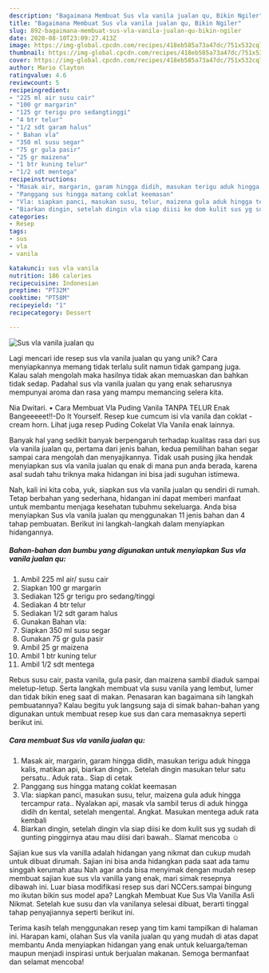 ```yaml
---
description: "Bagaimana Membuat Sus vla vanila jualan qu, Bikin Ngiler"
title: "Bagaimana Membuat Sus vla vanila jualan qu, Bikin Ngiler"
slug: 892-bagaimana-membuat-sus-vla-vanila-jualan-qu-bikin-ngiler
date: 2020-08-10T23:09:27.413Z
image: https://img-global.cpcdn.com/recipes/418eb585a73a47dc/751x532cq70/sus-vla-vanila-jualan-qu-foto-resep-utama.jpg
thumbnail: https://img-global.cpcdn.com/recipes/418eb585a73a47dc/751x532cq70/sus-vla-vanila-jualan-qu-foto-resep-utama.jpg
cover: https://img-global.cpcdn.com/recipes/418eb585a73a47dc/751x532cq70/sus-vla-vanila-jualan-qu-foto-resep-utama.jpg
author: Mario Clayton
ratingvalue: 4.6
reviewcount: 5
recipeingredient:
- "225 ml air susu cair"
- "100 gr margarin"
- "125 gr terigu pro sedangtinggi"
- "4 btr telur"
- "1/2 sdt garam halus"
- " Bahan vla"
- "350 ml susu segar"
- "75 gr gula pasir"
- "25 gr maizena"
- "1 btr kuning telur"
- "1/2 sdt mentega"
recipeinstructions:
- "Masak air, margarin, garam hingga didih, masukan terigu aduk hingga kalis, matikan api, biarkan dingin.. Setelah dingin masukan telur satu persatu.. Aduk rata.. Siap di cetak"
- "Panggang sus hingga matang coklat keemasan"
- "Vla: siapkan panci, masukan susu, telur, maizena gula aduk hingga tercampur rata.. Nyalakan api, masak vla sambil terus di aduk hingga didih dn kental, setelah mengental. Angkat. Masukan mentega aduk rata kembali"
- "Biarkan dingin, setelah dingin vla siap diisi ke dom kulit sus yg sudah di gunting pinggirnya atau mau diisi dari bawah.. Slamat mencoba ☺"
categories:
- Resep
tags:
- sus
- vla
- vanila

katakunci: sus vla vanila 
nutrition: 186 calories
recipecuisine: Indonesian
preptime: "PT32M"
cooktime: "PT58M"
recipeyield: "1"
recipecategory: Dessert

---
```



![Sus vla vanila jualan qu](https://img-global.cpcdn.com/recipes/418eb585a73a47dc/751x532cq70/sus-vla-vanila-jualan-qu-foto-resep-utama.jpg)

Lagi mencari ide resep sus vla vanila jualan qu yang unik? Cara menyiapkannya memang tidak terlalu sulit namun tidak gampang juga. Kalau salah mengolah maka hasilnya tidak akan memuaskan dan bahkan tidak sedap. Padahal sus vla vanila jualan qu yang enak seharusnya mempunyai aroma dan rasa yang mampu memancing selera kita.

Nia Dwitari. • Cara Membuat Vla Puding Vanila TANPA TELUR Enak Bangeeeeet!!-Do It Yourself. Resep kue cumcum isi vla vanila dan coklat - cream horn. Lihat juga resep Puding Cokelat Vla Vanila enak lainnya.

Banyak hal yang sedikit banyak berpengaruh terhadap kualitas rasa dari sus vla vanila jualan qu, pertama dari jenis bahan, kedua pemilihan bahan segar sampai cara mengolah dan menyajikannya. Tidak usah pusing jika hendak menyiapkan sus vla vanila jualan qu enak di mana pun anda berada, karena asal sudah tahu triknya maka hidangan ini bisa jadi suguhan istimewa.


Nah, kali ini kita coba, yuk, siapkan sus vla vanila jualan qu sendiri di rumah. Tetap berbahan yang sederhana, hidangan ini dapat memberi manfaat untuk membantu menjaga kesehatan tubuhmu sekeluarga. Anda bisa menyiapkan Sus vla vanila jualan qu menggunakan 11 jenis bahan dan 4 tahap pembuatan. Berikut ini langkah-langkah dalam menyiapkan hidangannya.

<!--inarticleads1-->

##### Bahan-bahan dan bumbu yang digunakan untuk menyiapkan Sus vla vanila jualan qu:

1. Ambil 225 ml air/ susu cair
1. Siapkan 100 gr margarin
1. Sediakan 125 gr terigu pro sedang/tinggi
1. Sediakan 4 btr telur
1. Sediakan 1/2 sdt garam halus
1. Gunakan  Bahan vla:
1. Siapkan 350 ml susu segar
1. Gunakan 75 gr gula pasir
1. Ambil 25 gr maizena
1. Ambil 1 btr kuning telur
1. Ambil 1/2 sdt mentega


Rebus susu cair, pasta vanila, gula pasir, dan maizena sambil diaduk sampai meletup-letup. Serta langkah membuat vla susu vanila yang lembut, lumer dan tidak bikin eneg saat di makan. Penasaran kan bagaimana sih langkah pembuatannya? Kalau begitu yuk langsung saja di simak bahan-bahan yang digunakan untuk membuat resep kue sus dan cara memasaknya seperti berikut ini. 

<!--inarticleads2-->

##### Cara membuat Sus vla vanila jualan qu:

1. Masak air, margarin, garam hingga didih, masukan terigu aduk hingga kalis, matikan api, biarkan dingin.. Setelah dingin masukan telur satu persatu.. Aduk rata.. Siap di cetak
1. Panggang sus hingga matang coklat keemasan
1. Vla: siapkan panci, masukan susu, telur, maizena gula aduk hingga tercampur rata.. Nyalakan api, masak vla sambil terus di aduk hingga didih dn kental, setelah mengental. Angkat. Masukan mentega aduk rata kembali
1. Biarkan dingin, setelah dingin vla siap diisi ke dom kulit sus yg sudah di gunting pinggirnya atau mau diisi dari bawah.. Slamat mencoba ☺


Sajian kue sus vla vanilla adalah hidangan yang nikmat dan cukup mudah untuk dibuat dirumah. Sajian ini bisa anda hidangkan pada saat ada tamu singgah kerumah atau Nah agar anda bisa menyimak dengan mudah resep membuat sajian kue sus vla vanilla yang enak, mari simak resepnya dibawah ini. Luar biasa modifikasi resep sus dari NCCers.sampai bingung mo ikutan bikin sus model apa? Langkah Membuat Kue Sus Vla Vanilla Asli Nikmat. Setelah kue susu dan vla vanilanya selesai dibuat, berarti tinggal tahap penyajiannya seperti berikut ini. 

Terima kasih telah menggunakan resep yang tim kami tampilkan di halaman ini. Harapan kami, olahan Sus vla vanila jualan qu yang mudah di atas dapat membantu Anda menyiapkan hidangan yang enak untuk keluarga/teman maupun menjadi inspirasi untuk berjualan makanan. Semoga bermanfaat dan selamat mencoba!
